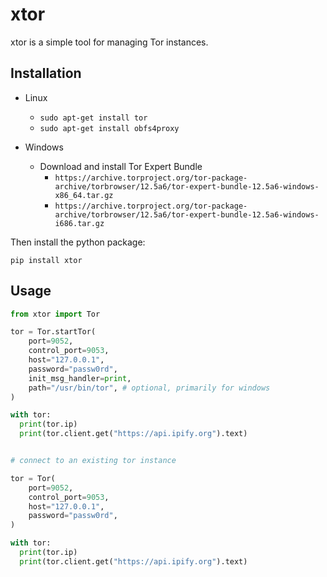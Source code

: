 xtor
===============================

xtor is a simple tool for managing Tor instances.

## Installation

- Linux
  - `sudo apt-get install tor`
  - `sudo apt-get install obfs4proxy`

- Windows
  - Download and install Tor Expert Bundle
    - `https://archive.torproject.org/tor-package-archive/torbrowser/12.5a6/tor-expert-bundle-12.5a6-windows-x86_64.tar.gz`
    - `https://archive.torproject.org/tor-package-archive/torbrowser/12.5a6/tor-expert-bundle-12.5a6-windows-i686.tar.gz`

Then install the python package:

`pip install xtor`

## Usage

```python
from xtor import Tor

tor = Tor.startTor(
    port=9052,
    control_port=9053,
    host="127.0.0.1",
    password="passw0rd",
    init_msg_handler=print,
    path="/usr/bin/tor", # optional, primarily for windows
)

with tor:
  print(tor.ip)
  print(tor.client.get("https://api.ipify.org").text)


# connect to an existing tor instance

tor = Tor(
    port=9052,
    control_port=9053,
    host="127.0.0.1",
    password="passw0rd",
)

with tor:
  print(tor.ip)
  print(tor.client.get("https://api.ipify.org").text)
```
